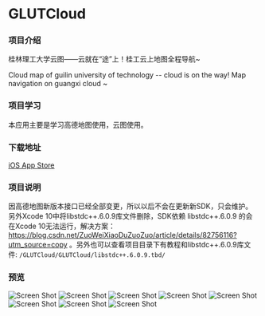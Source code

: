 # GLUTCloud


### 项目介绍
桂林理工大学云图——云就在“途”上！桂工云上地图全程导航~

Cloud map of guilin university of technology -- cloud is on the way! Map navigation on guangxi cloud ~

### 项目学习
本应用主要是学习高德地图使用，云图使用。

### 下载地址
[iOS App Store](https://itunes.apple.com/cn/app/gui-lin-li-gong-da-xue-yun/id954359041?mt=8 )


###  项目说明
因高德地图新版本接口已经全部变更，所以以后不会在更新新SDK，只会维护。另外Xcode 10中将libstdc++.6.0.9库文件删除，SDK依赖 libstdc++.6.0.9 的会在Xcode 10无法运行，解决方案：https://blog.csdn.net/ZuoWeiXiaoDuZuoZuo/article/details/82756116?utm_source=copy 。另外也可以查看项目目录下有教程和libstdc++.6.0.9库文件:  `/GLUTCloud/GLUTCloud/libstdc++.6.0.9.tbd/`


### 预览

![Screen Shot](/ScreenShot/GULT-0.jpg)
![Screen Shot](/ScreenShot/GULT-1.jpg)
![Screen Shot](/ScreenShot/GULT-2.jpg)
![Screen Shot](/ScreenShot/GULT-3.jpg)
![Screen Shot](/ScreenShot/GULT-4.jpg)
![Screen Shot](/ScreenShot/GULT-5.jpg)
![Screen Shot](/ScreenShot/GULT-6.jpg)
![Screen Shot](/ScreenShot/GULT-7.jpg)
